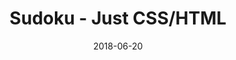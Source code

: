 ---
title: 'Sudoku - Just CSS/HTML'
description: 'Complete a sudoku puzzle without Javascript or server-side interaction.'
gametype: 'easy'
gameid: 3
date: 2018-06-20
tags: []
draft: false
type: 'games'
num19: [{'idx':1,'arr1':[1,2,3,4,5,6,7,8,9],'arr2':[1,2,3,4,5,6,7,8,9]},{'idx':2,'arr1':[1,2,3,4,5,6,7,8,9],'arr2':[1,2,3,4,5,6,7,8,9]},{'idx':3,'arr1':[1,2,3,4,5,6,7,8,9],'arr2':[1,2,3,4,5,6,7,8,9]},{'idx':4,'arr1':[1,2,3,4,5,6,7,8,9],'arr2':[1,2,3,4,5,6,7,8,9]},{'idx':5,'arr1':[1,2,3,4,5,6,7,8,9],'arr2':[1,2,3,4,5,6,7,8,9]},{'idx':6,'arr1':[1,2,3,4,5,6,7,8,9],'arr2':[1,2,3,4,5,6,7,8,9]},{'idx':7,'arr1':[1,2,3,4,5,6,7,8,9],'arr2':[1,2,3,4,5,6,7,8,9]},{'idx':8,'arr1':[1,2,3,4,5,6,7,8,9],'arr2':[1,2,3,4,5,6,7,8,9]},{'idx':9,'arr1':[1,2,3,4,5,6,7,8,9],'arr2':[1,2,3,4,5,6,7,8,9]}]
puzzle: [[3, 4, 0, 0, 0, 6, 0, 1, 0], [0, 0, 0, 0, 0, 0, 0, 0, 7], [0, 0, 0, 1, 9, 0, 0, 0, 4], [0, 0, 0, 8, 0, 0, 2, 5, 0], [0, 1, 0, 6, 0, 3, 0, 7, 0], [0, 2, 8, 0, 0, 7, 0, 0, 0], [5, 0, 0, 0, 4, 9, 0, 0, 0], [7, 0, 0, 0, 0, 0, 0, 0, 0], [0, 9, 0, 5, 0, 0, 0, 6, 8]]
layout: 'sudokucssstatic'
---